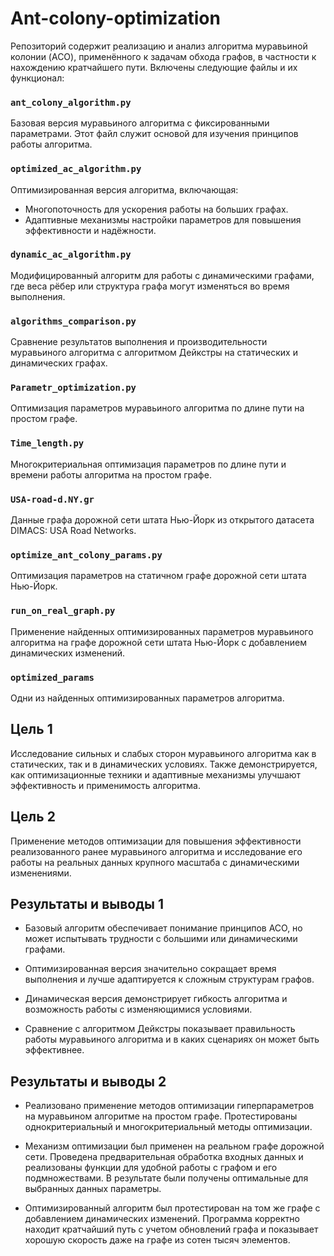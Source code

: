 # Ant-colony-optimization

Репозиторий содержит реализацию и анализ алгоритма муравьиной колонии (ACO), применённого к задачам обхода графов, в частности к нахождению кратчайшего пути. Включены следующие файлы и их функционал:

### `ant_colony_algorithm.py`
Базовая версия муравьиного алгоритма с фиксированными параметрами. Этот файл служит основой для изучения принципов работы алгоритма.

### `optimized_ac_algorithm.py`
Оптимизированная версия алгоритма, включающая:
- Многопоточность для ускорения работы на больших графах.
- Адаптивные механизмы настройки параметров для повышения эффективности и надёжности.

### `dynamic_ac_algorithm.py`
Модифицированный алгоритм для работы с динамическими графами, где веса рёбер или структура графа могут изменяться во время выполнения.

### `algorithms_comparison.py`
Сравнение результатов выполнения и производительности муравьиного алгоритма с алгоритмом Дейкстры на статических и динамических графах.

### `Parametr_optimization.py`
Оптимизация параметров муравьиного алгоритма по длине пути на простом графе.

### `Time_length.py`
Многокритериальная оптимизация параметров по длине пути и времени работы алгоритма на простом графе.

### `USA-road-d.NY.gr`
Данные графа дорожной сети штата Нью-Йорк из открытого датасета DIMACS: USA Road Networks.

### `optimize_ant_colony_params.py`
Оптимизация параметров на статичном графе дорожной сети штата Нью-Йорк.

### `run_on_real_graph.py`
Применение найденных оптимизированных параметров муравьиного алгоритма на графе дорожной сети штата Нью-Йорк с добавлением динамических изменений.

### `optimized_params`
Одни из найденных оптимизированных параметров алгоритма.

## Цель 1
Исследование сильных и слабых сторон муравьиного алгоритма как в статических, так и в динамических условиях. Также демонстрируется, как оптимизационные техники и адаптивные механизмы улучшают эффективность и применимость алгоритма.
## Цель 2
Применение методов оптимизации для повышения эффективности реализованного ранее муравьиного алгоритма и исследование его работы на реальных данных крупного масштаба с динамическими изменениями.

## Результаты и выводы 1

- Базовый алгоритм обеспечивает понимание принципов ACO, но может испытывать трудности с большими или динамическими графами.

- Оптимизированная версия значительно сокращает время выполнения и лучше адаптируется к сложным структурам графов.

- Динамическая версия демонстрирует гибкость алгоритма и возможность работы с изменяющимися условиями.

- Сравнение с алгоритмом Дейкстры показывает правильность работы муравьиного алгоритма и в каких сценариях он может быть эффективнее.

## Результаты и выводы 2
- Реализовано применение методов оптимизации гиперпараметров на муравьином алгоритме на простом графе. Протестированы однокритериальный и многокритериальный методы оптимизации. 

- Механизм оптимизации был применен на реальном графе дорожной сети. Проведена предварительная обработка входных данных и реализованы функции для удобной работы с графом и его подмножествами. В результате были получены оптимальные для выбранных данных параметры. 

- Оптимизированный алгоритм был протестирован на том же графе с добавлением динамических изменений. Программа корректно находит кратчайший путь с учетом обновлений графа и показывает хорошую скорость даже на графе из сотен тысяч элементов. 
